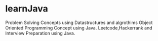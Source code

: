 # learnJava
Problem Solving Concepts using Datastructures and algrothims
Object Oriented Programming Concept using Java.
Leetcode,Hackerrank and Interview Preparation using Java.
